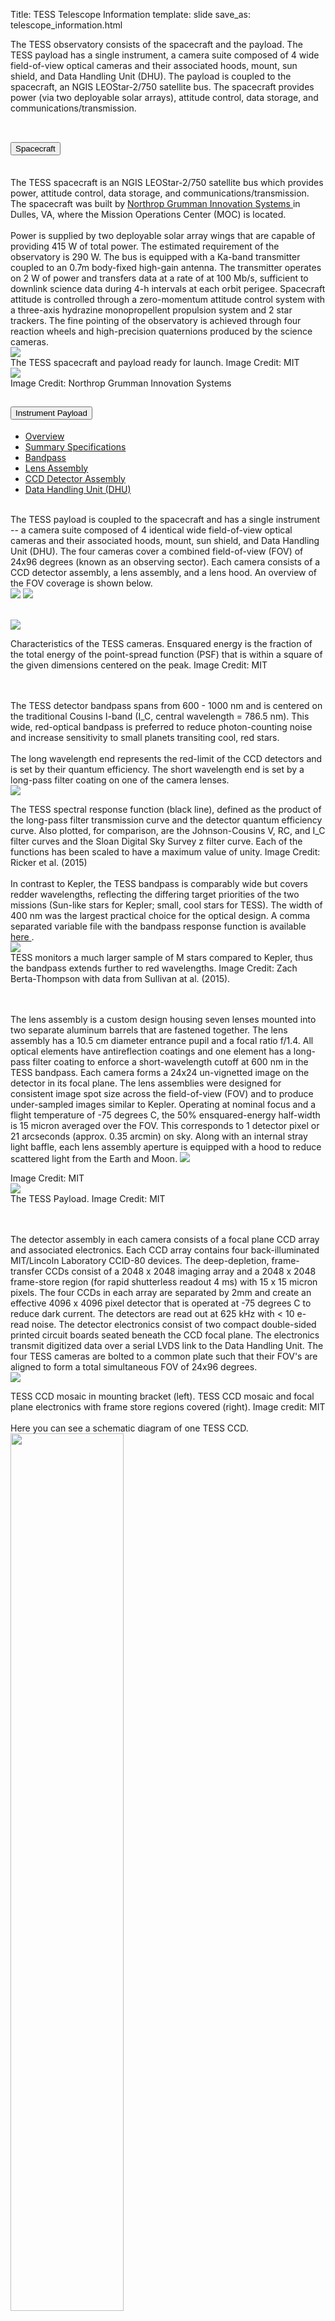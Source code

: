 Title: TESS Telescope Information
template: slide
save_as: telescope_information.html

<!DOCTYPE html>
<html>
<head>
<meta name="viewport" content="width=device-width, initial-scale=1">



The TESS observatory consists of the spacecraft and the payload. The TESS payload has a single instrument, a camera suite composed of 4 wide field-of-view optical cameras and their associated hoods, mount, sun shield, and Data Handling Unit (DHU). The payload is coupled to the spacecraft, an NGIS LEOStar-2/750 satellite bus. The spacecraft provides power (via two deployable solar arrays), attitude control, data storage, and communications/transmission.
<br></br>

</head>

<body>


<div class="accordion" id="accordionTelescopeInformation">
  <div class="accordion-item">
    <h2 class="accordion-header" id="headingSpacecraft">
      <button type="button" class="accordion-button collapsed" data-bs-toggle="collapse" data-bs-target="#collapseSpacecraft" aria-expanded="true" aria-controls="collapseSpacecraft"> Spacecraft 
      </button>
    </h2>
    <div id="collapseSpacecraft" class="accordion-collapse collapse" aria-labelledby="headingSpacecraft" data-bs-parent="#accordionTelescopeInformation" style="">
      <div class="accordion-body">
        <br>The TESS spacecraft is an NGIS LEOStar-2/750 satellite bus which provides power, attitude control, data storage, and communications/transmission. The spacecraft was built by <a href = "https://www.northropgrumman.com/"> Northrop Grumman Innovation Systems </a> in Dulles, VA, where the Mission Operations Center (MOC) is located.</br>
        <br>Power is supplied by two deployable solar array wings that are capable of providing 415 W of total power. The estimated requirement of the observatory is 290 W. The bus is equipped with a Ka-band transmitter coupled to an 0.7m body-fixed high-gain antenna. The transmitter operates on 2 W of power and transfers data at a rate of at 100 Mb/s, sufficient to downlink science data during 4-h intervals at each orbit perigee. Spacecraft attitude is controlled through a zero-momentum attitude control system with a three-axis hydrazine monopropellent propulsion system and 2 star trackers. The fine pointing of the observatory is achieved through four reaction wheels and high-precision quaternions produced by the science cameras.</br>
        <img class="img-responsive" style="max-width:67%;" src="images/pages/TESS_alone_high_res.jpg"><figcaption>The TESS spacecraft and payload ready for launch. Image Credit: MIT</figcaption>
        <img class="img-responsive" style="max-width:67%;" src="images/pages/spacecraft_orbital.png"><figcaption>Image Credit: Northrop Grumman Innovation Systems</figcaption>
      </div>
    </div>
  </div>










  <div class="accordion-item">
    <h2 class="accordion-header" id="headingPayload">
      <button class="accordion-button collapsed" type="button" data-bs-toggle="collapse" data-bs-target="#collapsePayload" aria-expanded="false" aria-controls="collapsePayload">
        Instrument Payload
      </button>
    </h2>
    <div id="collapsePayload" class="accordion-collapse collapse" aria-labelledby="headingPayload" data-bs-parent="#accordionTelescopeInformation" style="">
      <div class="accordion-body">
        <ul class="nav nav-tabs" role="tablist">
          <li class="nav-item" role="presentation">
            <a class="nav-link active" data-bs-toggle="tab" href="#payloadoverview" aria-selected="true" role="tab">Overview</a>
          </li>
          <li class="nav-item" role="presentation">
            <a class="nav-link" data-bs-toggle="tab" href="#specs" aria-selected="false" tabindex="-1" role="tab">Summary Specifications</a>
          </li>      
          <li class="nav-item" role="presentation">
            <a class="nav-link" data-bs-toggle="tab" href="#bandpass" aria-selected="false" tabindex="-1" role="tab">Bandpass</a>
          </li>    
          <li class="nav-item" role="presentation">
            <a class="nav-link" data-bs-toggle="tab" href="#lens" aria-selected="false" role="tab" tabindex="-1">Lens Assembly</a>
          </li>
          <li class="nav-item" role="presentation">
            <a class="nav-link" data-bs-toggle="tab" href="#ccd" aria-selected="false" tabindex="-1" role="tab">CCD Detector Assembly</a>
          </li>
          <li class="nav-item" role="presentation">
            <a class="nav-link" data-bs-toggle="tab" href="#dhu" aria-selected="false" tabindex="-1" role="tab">Data Handling Unit (DHU)</a>
          </li>      
        </ul>
        <div id="myTabContent" class="tab-content">
          <div class="tab-pane fade in show active" id="payloadoverview" role="tabpanel">
            <p>
              <br>The TESS payload is coupled to the spacecraft and has a single instrument -- a camera suite composed of 4 identical wide field-of-view optical cameras and their associated hoods, mount, sun shield, and Data Handling Unit (DHU). The four cameras cover a combined field-of-view (FOV) of 24x96 degrees (known as an observing sector). Each camera consists of a CCD detector assembly, a lens assembly, and a lens hood. An overview of the FOV coverage is shown below.</br>
              <img class="img-responsive" style="max-width:48%;" src="images/mission/tess_observingsectorschematic_Winnpresentation.jpg">
              <img class="img-responsive" style="max-width:48%;" src="images/mission/tess_cameraFOVschematic_Winnpresentation.png">
            </p>
          </div>
          <div class="tab-pane fade in" id="specs" role="tabpanel">
            <p>
              <br>
                <img class="img-responsive" style="max-width:90%;" src="images/pages/tess_camera_specs.png"><figcaption>Characteristics of the TESS cameras. Ensquared energy is the fraction of the total energy of the point-spread function (PSF) that is within a square of the given dimensions centered on the peak. Image Credit: MIT</figcaption>
              </br>
            </p>
          </div>
          <div class="tab-pane fade in" id="bandpass" role="tabpanel">
            <p>
              <br>The TESS detector bandpass spans from 600 - 1000 nm and is centered on the traditional Cousins I-band (I_C, central wavelength  = 786.5 nm). This wide, red-optical bandpass is preferred to reduce photon-counting noise and increase sensitivity to small planets transiting cool, red stars.</br>
              <br>
              The long wavelength end represents the red-limit of the CCD detectors and is set by their quantum efficiency. The short wavelength end is set by a long-pass filter coating on one of the camera lenses.</br> 
              <img class="img-responsive" style="max-width:67%;" src="images/pages/tess_bandpass.png"><figcaption>The TESS spectral response function (black line), defined as the product of the long-pass filter transmission curve and the detector quantum efficiency curve. Also plotted, for comparison, are the Johnson-Cousins V, RC, and I_C filter curves and the Sloan Digital Sky Survey z filter curve. Each of the functions has been scaled to have a maximum value of unity. Image Credit: Ricker et al. (2015)</figcaption>
              <br>
              In contrast to Kepler, the TESS bandpass is comparably wide but covers redder wavelengths, reflecting the differing target priorities of the two missions (Sun-like stars for Kepler; small, cool stars for TESS). The width of 400 nm was the largest practical choice for the optical design. A comma separated variable file with the bandpass response function is available <a href="https://heasarc.gsfc.nasa.gov/docs/tess/data/tess-response-function-v2.0.csv" target="_blank"> here </a>. 
              </br>
              <img class="img-responsive" style="max-width:67%;" src="images/pages/tess_vs_kepler_bandpass.png"><figcaption>TESS monitors a much larger sample of M stars compared to Kepler, thus the bandpass extends further to red wavelengths. Image Credit: Zach Berta-Thompson with data from Sullivan at al. (2015).</figcaption>
              </br>
            </p>
          </div>
          <div class="tab-pane fade in" id="lens" role="tabpanel">
            <p>
              <br>
                The lens assembly is a custom design housing seven lenses mounted into two separate aluminum barrels that are fastened together. The lens assembly has a 10.5 cm diameter entrance pupil and a focal ratio  f/1.4. All optical elements have antireflection coatings and one element has a long-pass filter coating to enforce a short-wavelength cutoff at 600 nm in the  TESS  bandpass. Each camera forms a 24x24 un-vignetted image on the detector in its focal plane. The lens assemblies were designed for consistent image spot size across the field-of-view (FOV) and to produce under-sampled images similar to  Kepler. Operating at nominal focus and a flight temperature of -75 degrees C, the 50% ensquared-energy half-width is 15 micron averaged over the FOV. This corresponds to 1 detector pixel or 21 arcseconds (approx. 0.35 arcmin) on sky. Along with an internal stray light baffle, each lens assembly aperture is equipped with a hood to reduce scattered light from the Earth and Moon.
                <img class="img-responsive" style="max-width:67%;" src="images/pages/tess_camera.png"><figcaption>Image Credit: MIT</figcaption>
                <img class="img-responsive" style="max-width:75%;" src="images/pages/tess_lens_assembly.png"><figcaption>The TESS Payload. Image Credit: MIT</figcaption>
              </br>              
            </p>
          </div>
          <div class="tab-pane fade in" id="ccd" role="tabpanel">
            <p>
              <br>
                The detector assembly in each camera consists of a focal plane CCD array and associated electronics. Each CCD array contains four back-illuminated MIT/Lincoln Laboratory CCID-80 devices. The deep-depletion, frame-transfer CCDs consist of a 2048 x 2048 imaging array and a 2048 x 2048 frame-store region (for rapid shutterless readout 4 ms) with 15 x 15 micron pixels. The four CCDs in each array are separated by 2mm and create an effective 4096 x 4096 pixel detector that is operated at -75 degrees C to reduce dark current. The detectors are read out at 625 kHz with < 10 e- read noise. The detector electronics consist of two compact double-sided printed circuit boards seated beneath the CCD focal plane. The electronics transmit digitized data over a serial LVDS link to the Data Handling Unit. The four TESS cameras are bolted to a common plate such that their FOV's are aligned to form a total simultaneous FOV of 24x96 degrees.</br>
                <img class="img-responsive" style="max-width:90%;" src="images/pages/tess_detector_assembly.png"><figcaption>TESS CCD mosaic in mounting bracket (left). TESS CCD mosaic and focal plane electronics with frame store regions covered (right). Image credit: MIT</figcaption>
                <br>Here you can see a schematic diagram of one TESS CCD.</br>
                <img src="images/pages/tess_ccd.png" width="60%;" class="center"></img>
              </br>  
            </p>
          </div>
          <div class="tab-pane fade in" id="dhu" role="tabpanel">
            <p>
              <br>
                The TESS Data Handling Unit (DHU) provides the hardware, software, and firmware for camera control, on-board data processing, data storage, spacecraft avionics, and ground communications. The DHU is manufactured by SEAKR Engineering, Inc. and consists of an Athena-3 Single Board Computer, an RCC5 module, an FMC-Gen3 192 gigabyte solid state recorder (SSR), a low voltage power supply, and other ancillary components. During science operations, the four TESS cameras produce a continuous stream of images with an exposure time of 2 s. The DHU performs real time processing on these data to convert raw CCD images into data products responsible for ground post-processing. This includes cosmic ray mitigation and collecting pixel sub-arrays for postage stamp targets and image stacks for the FFIs. The DHU also calculates photometric centroids from around 200 photometric guide stars from each 2 s image from each camera. These data are used to calculate offset quaternions for fine attitude pointing control by the Master Avionics Unit (MAU). Data downlink via the Ka-band antenna is also controlled by the DHU. Data stored on the SSR are downlinked every 13.7 days at orbit perigee.
              </br>
            </p>
          </div>
        </div>
      </div>
    </div>
  </div>












  <div class="accordion-item">
    <h2 class="accordion-header" id="headingPerformance">
        <button class="accordion-button collapsed" type="button" data-bs-toggle="collapse" data-bs-target="#collapsePerformance" aria-expanded="false" aria-controls="collapsePerformance">
        Instrument Performance
      </button>
    </h2>
    <div id="collapsePerformance" class="accordion-collapse collapse" aria-labelledby="headingPerformance" data-bs-parent="#accordionTelescopeInformation" style="">
      <div class="accordion-body">
        <br>Below you can find information on the photometric performance of TESS, including major sources of noise, saturation, systematic effects, pixel-response-function, etc. Additional information can be found in the <a href = "https://archive.stsci.edu/missions/tess/doc/TESS_Instrument_Handbook_v0.1.pdf" target = "_blank"> TESS Instrument Handbook </a> and in the <a href = "https://archive.stsci.edu/tess/tess_drn.html" target = "_blank"> Data Release Notes </a>.</br>
        <br></br>
        <ul class="nav nav-tabs" role="tablist">   
          <li class="nav-item" role="presentation">
            <a class="nav-link active" data-bs-toggle="tab" href="#noise" aria-selected="false" role="tab" tabindex="-1">Typical Noise Level</a>
          </li>
          <li class="nav-item" role="presentation">
            <a class="nav-link" data-bs-toggle="tab" href="#saturation" aria-selected="false" tabindex="-1" role="tab">Saturation</a>
          </li>
          <li class="nav-item" role="presentation">
            <a class="nav-link" data-bs-toggle="tab" href="#prf" aria-selected="false" tabindex="-1" role="tab">Pixel Response Function</a>
          </li>
          <li class="nav-item" role="presentation">
            <a class="nav-link" data-bs-toggle="tab" href="#crowding" aria-selected="false" tabindex="-1" role="tab">Crowding</a>
          </li>
          <li class="nav-item" role="presentation">
            <a class="nav-link" data-bs-toggle="tab" href="#scatteredlight" aria-selected="false" tabindex="-1" role="tab">Scattered Light</a>
          </li>   
          <li class="nav-item" role="presentation">
            <a class="nav-link" data-bs-toggle="tab" href="#cosmicray" aria-selected="false" tabindex="-1" role="tab">Cosmic Rays</a>
          </li>          
        </ul>
        <div id="myTabContent" class="tab-content">
          <div class="tab-pane fade in show active" id="noise" role="tabpanel">
            <table>
              <tr>
                <th colspan="2" style="font-size: 28px;"></th>
              </tr>
              <tr>
                <td width="50%">
                    <br>The typical photometric uncertainties are dominated by pointing jitter, which are at the level of 60 ppm on hourly timescales</br>
                    <br>The best light curves are well below the mission requirements of (1) a systematic error floor at 50 ppm for stars with Tmag = 9-15 and (2) 230 ppm at Tmag = 10 mag, which is sufficient to detect super-Earths around bright stars.</br>
                    <br>For fainter stars with Tmag = 16, the photometric precision drops to about 1%, which is still sufficient for many astrophysical studies such as supernovae and stellar variability. </br>
                    <br>The figure on the right shows the 1-hour Combined Differential Photometric Precision (CDPP) measured from TESS Sector 1. The typical noise achieved in each individual TESS sector is described in the <a href = "https://archive.stsci.edu/tess/tess_drn.html" target = "_blank"> Data Release Notes </a>.</br>
                      <br>The red points represent the RMS CDPP measurements for the 15,889 light curves from Sector 1 plotted as a function of TESS magnitude. </br>
                      <br>The blue x's represent the uncertainties, scaled to a 1-hour timescale. </br>
                      <br>The purple curve represents a moving 10th percentile of the RMS CDPP measurements, and the gold curve represetns a moving median of the 1-hour uncertainties.</br>
                </td>
                <td width="50%"><img src="https://heasarc.gsfc.nasa.gov/docs/tess/images/giprogram/cdpp_sector1.png"></img></td>
              </tr>
            </table>
          </div>
          <div class="tab-pane fade in" id="saturation" role="tabpanel">
            <table>
              <tr>
                <th colspan="2" style="font-size: 28px;"></th>
              </tr>
              <tr>
                <td width="50%">
                      <br>For bright stars the amount of charge generated by photons can exceed the full well capacity of a pixel. When this occurs, electrons begin to spill over into adjacent pixels along the same column, i.e. "blooming" (the charge barrier in the CCD is much lower along the columns). In many cases, the distribution of charge along the column that has a bright star, causing blooming, has humps at both ends of the bloomed part of the image (See figure on the right).</br>
                      <br>The amount of charge deposited by a star of magnitude Tmag into the peak pixel depends on the fraction of the total charge in the peak pixel: this value generally ranges from 0.2 to 0.4 in the TESS images. The TESS cameras create 15,000 e-/s for a star of Tmag = 10. Thus, a star of Tmag = 5 will create 3 x 10<sup>6</sup> electrons in a two-second exposure.</br>
                      <br>For a flux fraction of 0.3, the charge in the peak pixel is 9 x 10<sup>5</sup> electrons, leading to a bloom length of 5 rows; similarly, a star of Tmag = 2.5 will create a bloom of 50 rows. A key feature of the CCID-80 CCDs used on TESS is their ability to conserve charge even from very saturated stars. Charge will be conserved for stars at least as bright I<sub>c</sub> = 4 mag.</br>
                      <br>Saturation is anticipated in the central pixel at I<sub>c</sub> = 7.5 mag. This, however, does not represent the bright limit for precise photometry. Excess charge from saturated pixels is conserved and spread across adjacent pixels in a CCD column until the excess reaches a CCD boundary. This leads to "bleed trails" extending above and below a saturated pixel, similar to what is seen for bright stars in Kepler/K2 photometry. Precision photometry can still be achieved by creating a photometric aperture that is large enough to encompass all excess charge.</br>
                      <br>Cadences with bad calibrations due to saturation are explicitly marked with bit 15 from Sector 68 (value 16384, "Bad Calibration Exclude")</br>
                </td>
                <td width="50%"><img src="images/pages/saturation.png"></img></td>
              </tr>
            </table>
          </div>
          <div class="tab-pane fade in" id="prf" role="tabpanel">
            <br>Instead of a point-spread-function, TESS has a pixel response function (PRF). The PRF gives the 2-D distribution of light from a point source in the focal plane convolved with the pixel response non-uniformity of the detector and the jitter profile of the spacecraft over a 2 minute exposure.</br>
            <br>The PRF changes substantially over each camera’s field of view, is slightly chromatic, and varies with temperature.</br>
            <br>The TESS PRF was created by the SPOC and PRF models for each sector can be found on <a href = "https://archive.stsci.edu/missions-and-data/tess/data-products" target = "_blank"> MAST</a>.</br>
            <br>The physical WCS solutions can be used to convert the model PRF image coordinates into the corresponding location on the TESS CCD. </br>
            <br>Given the unusual nature of the TESS PRF, photometry of an object is typically obtained through the summation of all pixels within a given region. This region is referred to as an "aperture mask" and can be determined through the pipeline or can be selected by the user.</br>
            <br>The figure below shows the TESS PRF from Sector 1, Camera 1.</br>
            <img src="images/pages/tess_psf.png"></img>
          </div>
          <div class="tab-pane fade in" id="crowding" role="tabpanel">
            <br>Due to the relatively large pixels (~21 arcsec), the TESS photometry can be contaminated by nearby objects. Below you can see a comparison between TESS pixels and those from several larger telescopes.</br>
            <img src="images/pages/ciardi_target_pixels.png" width="60%;" class="center"></img>
            <br>To address this, the <a href = "https://iopscience.iop.org/article/10.3847/1538-3881/ab3467" target = "_blank"> TESS Input Catalog (TIC) </a> provides information needed to estimate the contamination in the TESS band. </br>
            <br>This cannot be determined accurately ahead of time because it will depend on the pixels selected for the aperture photometry of each target and the exact position of the target in the aperture. However, it is possible for the TIC to provide guidance on the expected contamination, for example by providing the number of known objects and their total brightness in the TESS band for some suitable standard aperture and photometer Pixel Response Function (PRF)</br>
          </div>
          <div class="tab-pane fade in" id="scatteredlight" role="tabpanel">
            <br>The effect of the scattered light on the CCD's is typically 2-6 times that of the nominal sky background and covers approximately 10-15% of the FoV. </br>
            <br>When the Earth is below the level of the sun shade there is no scattered light. </br>
            <br>When the Earth or Moon is directly in the FoV of a camera the data is no longer viable.</br>
            <br>An example of the effects of scattered light can be seen <a href="https://www.youtube.com/watch?v=SP4QSF9G6FA" title="Scattered Light" target = "_blank"> here.<img alt="scatter.png" src="images/pages/scatter.png"></a></br>
        </div>
        <div class="tab-pane fade in" id="cosmicray" role="tabpanel">
          <br>Nearly half of the TESS pixels in the 30 min FFIs are affected by cosmic ray hits</br>
          <br>Within the DHU a tools was developed to help mitigate the effect of the Cosmic-rays, images are stacked and pixels are examined in groups of N. The highest and lowest values of the stack are removed, and the remaining sum are used to create the stack. </br>
          <br>Although this method of cosmic-ray rejection reduces contamination by a factor of 100, some low level outliers still exist and can be seen within the data. These outliers can be removed via TESS-zap.</br>
          <br>Note that for the 20-second cadence data produced in Cycles 3+, cosmic-ray mitigation is not performed onboard the spacecraft. For more information on the differences in the cosmic ray models, see TODO: ADD LINK TO TUTORIAL NOTEBOOK.</br>
          <br>For more information about cosmic-ray mitigation please see section 5.1 of the <a href="https://archive.stsci.edu/files/live/sites/mast/files/home/missions-and-data/active-missions/tess/_documents/TESS_Instrument_Handbook_v0.1.pdf" target = "_blank"> instrument handbook </a></br>
        </div>
      </div>
    </div>
  </div>



<script>
var coll = document.getElementsByClassName("collapsible");
var i;

for (i = 0; i < coll.length; i++) {
  coll[i].addEventListener("click", function() {
    this.classList.toggle("active");
    var content = this.nextElementSibling;
    if (content.style.display === "block") {
      content.style.display = "none";
    } else {
      content.style.display = "block";
    }
  });
}
</script>

</body>
</html>